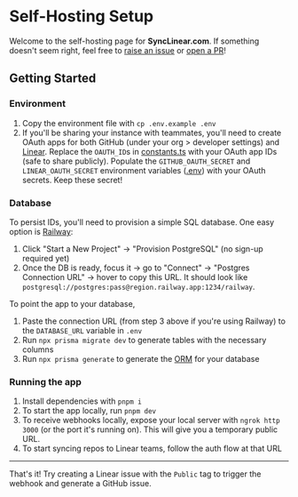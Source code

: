 # Self-Hosting Setup

Welcome to the self-hosting page for **SyncLinear.com**. If something doesn't seem right, feel free to [raise an issue](https://github.com/calcom/linear-to-github/issues/new) or [open a PR](https://github.com/calcom/synclinear.com/pulls)!

## Getting Started

### Environment

1. Copy the environment file with `cp .env.example .env`
2. If you'll be sharing your instance with teammates, you'll need to create OAuth apps for both GitHub (under your org > developer settings) and [Linear](https://linear.app/settings/api/applications/new). Replace the `OAUTH_ID`s in [constants.ts](/utils/constants.ts) with your OAuth app IDs (safe to share publicly). Populate the `GITHUB_OAUTH_SECRET` and `LINEAR_OAUTH_SECRET` environment variables ([.env](/.env.example)) with your OAuth secrets. Keep these secret!

### Database

To persist IDs, you'll need to provision a simple SQL database. One easy option is [Railway](https://docs.railway.app/databases/postgresql):

1. Click "Start a New Project" → "Provision PostgreSQL" (no sign-up required yet)
2. Once the DB is ready, focus it → go to "Connect" → "Postgres Connection URL" → hover to copy this URL. It should look like `postgresql://postgres:pass@region.railway.app:1234/railway`.

To point the app to your database,

1. Paste the connection URL (from step 3 above if you're using Railway) to the `DATABASE_URL` variable in `.env`
2. Run `npx prisma migrate dev` to generate tables with the necessary columns
3. Run `npx prisma generate` to generate the [ORM](https://www.prisma.io/) for your database

### Running the app

1. Install dependencies with `pnpm i`
2. To start the app locally, run `pnpm dev`
3. To receive webhooks locally, expose your local server with `ngrok http 3000` (or the port it's running on). This will give you a temporary public URL.
4. To start syncing repos to Linear teams, follow the auth flow at that URL

---

That's it! Try creating a Linear issue with the `Public` tag to trigger the webhook and generate a GitHub issue.
